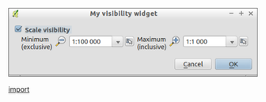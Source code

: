 ![](../images/QgsScaleVisibilityDialog-standalone.png)

[import](../gui/qgis-sample-QgsScaleVisibilityDialog.py)
